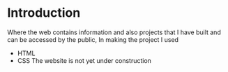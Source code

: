 # Introduction
Where the web contains information and also projects that I have built and can be accessed by the public, In making the project I used  
- HTML
- CSS
The website is not yet under construction
